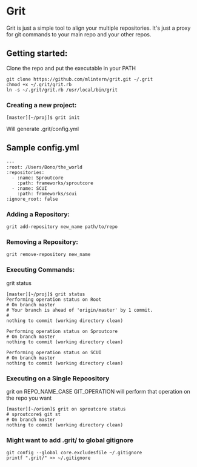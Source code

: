 # Grit
Grit is just a simple tool to align your multiple repositories. It's just a proxy for git commands to your main repo and your other repos.

## Getting started:
Clone the repo and put the executable in your PATH
```
git clone https://github.com/mlintern/grit.git ~/.grit
chmod +x ~/.grit/grit.rb
ln -s ~/.grit/grit.rb /usr/local/bin/grit
```

### Creating a new project:
```
[master][~/proj]$ grit init
```

Will generate .grit/config.yml

## Sample config.yml
```
---
:root: /Users/Bono/the_world
:repositories:
  - :name: Sproutcore
    :path: frameworks/sproutcore
  - :name: SCUI
    :path: frameworks/scui
:ignore_root: false
```

### Adding a Repository:
```
grit add-repository new_name path/to/repo
```

### Removing a Repository:
```
grit remove-repository new_name
```

### Executing Commands:
grit status
```
[master][~/proj]$ grit status
Performing operation status on Root
# On branch master
# Your branch is ahead of 'origin/master' by 1 commit.
#
nothing to commit (working directory clean)

Performing operation status on Sproutcore
# On branch master
nothing to commit (working directory clean)

Performing operation status on SCUI
# On branch master
nothing to commit (working directory clean)
```

### Executing on a Single Repoository
grit on REPO_NAME_CASE GIT_OPERATION will perform that operation on the repo you want
```
[master][~/orion]$ grit on sproutcore status
# sproutcore$ git st
# On branch master
nothing to commit (working directory clean)
```

### Might want to add .grit/ to global gitignore
```
git config --global core.excludesfile ~/.gitignore
printf ".grit/" >> ~/.gitignore
```
